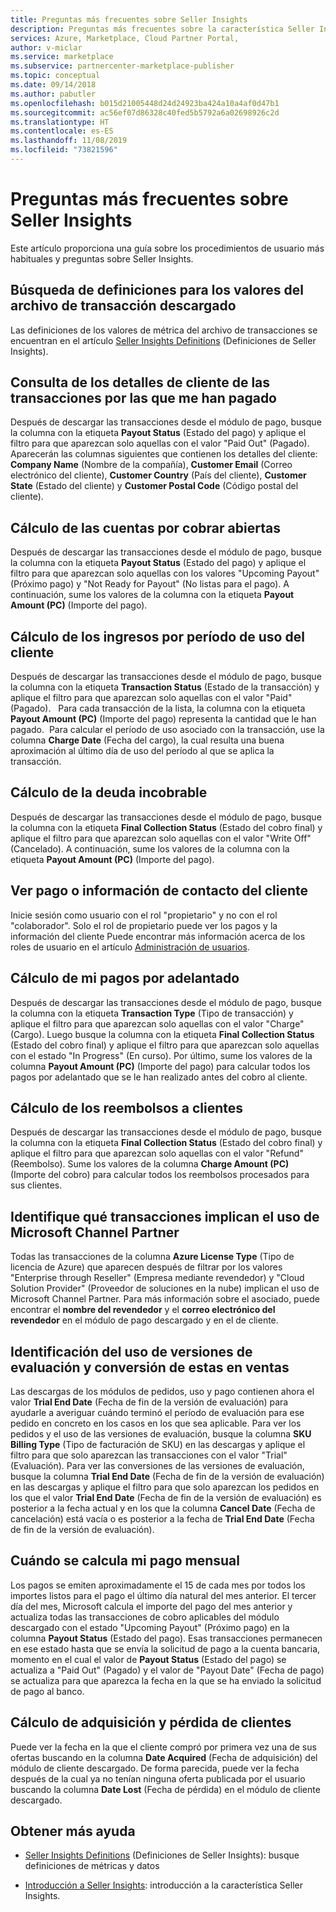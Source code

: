 ```yaml
---
title: Preguntas más frecuentes sobre Seller Insights
description: Preguntas más frecuentes sobre la característica Seller Insights de Cloud Partner Portal.
services: Azure, Marketplace, Cloud Partner Portal,
author: v-miclar
ms.service: marketplace
ms.subservice: partnercenter-marketplace-publisher
ms.topic: conceptual
ms.date: 09/14/2018
ms.author: pabutler
ms.openlocfilehash: b015d21005448d24d24923ba424a10a4af0d47b1
ms.sourcegitcommit: ac56ef07d86328c40fed5b5792a6a02698926c2d
ms.translationtype: HT
ms.contentlocale: es-ES
ms.lasthandoff: 11/08/2019
ms.locfileid: "73821596"
---
```

<a name="seller-insights-faq"></a>Preguntas más frecuentes sobre Seller Insights
===================

Este artículo proporciona una guía sobre los procedimientos de usuario más habituales y preguntas sobre Seller Insights.


<a name="find-definitions-for-the-values-in-the-downloaded-transaction-file"></a>Búsqueda de definiciones para los valores del archivo de transacción descargado
------------------------------------------------------------------

Las definiciones de los valores de métrica del archivo de transacciones se encuentran en el artículo [Seller Insights Definitions](./si-insights-definitions-v4.md) (Definiciones de Seller Insights).


<a name="see-customer-details-of-transactions-for-which-ive-been-paid"></a>Consulta de los detalles de cliente de las transacciones por las que me han pagado
-------------------------------------------------------------

Después de descargar las transacciones desde el módulo de pago, busque la columna con la etiqueta **Payout Status** (Estado del pago) y aplique el filtro para que aparezcan solo aquellas con el valor "Paid Out" (Pagado). Aparecerán las columnas siguientes que contienen los detalles del cliente: **Company Name** (Nombre de la compañía), **Customer Email** (Correo electrónico del cliente), **Customer Country** (País del cliente), **Customer State** (Estado del cliente) y **Customer Postal Code** (Código postal del cliente).


<a name="calculate-my-open-accounts-receivable"></a>Cálculo de las cuentas por cobrar abiertas
-------------------------------------

Después de descargar las transacciones desde el módulo de pago, busque la columna con la etiqueta **Payout Status** (Estado del pago) y aplique el filtro para que aparezcan solo aquellas con los valores "Upcoming Payout" (Próximo pago) y "Not Ready for Payout" (No listas para el pago). A continuación, sume los valores de la columna con la etiqueta **Payout Amount (PC)** (Importe del pago).


<a name="calculate-revenue-by-customer-usage-period"></a>Cálculo de los ingresos por período de uso del cliente
------------------------------------------

Después de descargar las transacciones desde el módulo de pago, busque la columna con la etiqueta **Transaction Status** (Estado de la transacción) y aplique el filtro para que aparezcan solo aquellas con el valor "Paid" (Pagado).   Para cada transacción de la lista, la columna con la etiqueta **Payout Amount (PC)** (Importe del pago) representa la cantidad que le han pagado.  Para calcular el período de uso asociado con la transacción, use la columna **Charge Date** (Fecha del cargo), la cual resulta una buena aproximación al último día de uso del período al que se aplica la transacción.


<a name="calculate-your-bad-debt"></a>Cálculo de la deuda incobrable
---------------------

Después de descargar las transacciones desde el módulo de pago, busque la columna con la etiqueta **Final Collection Status** (Estado del cobro final) y aplique el filtro para que aparezcan solo aquellas con el valor "Write Off" (Cancelado). A continuación, sume los valores de la columna con la etiqueta **Payout Amount (PC)** (Importe del pago).


<a name="view-payout-or-customer-contact-information"></a>Ver pago o información de contacto del cliente
-------------------------------------------

Inicie sesión como usuario con el rol "propietario" y no con el rol "colaborador". Solo el rol de propietario puede ver los pagos y la información del cliente Puede encontrar más información acerca de los roles de usuario en el artículo [Administración de usuarios](./cloud-partner-portal-manage-users.md).


<a name="calculate-my-advance-payouts"></a>Cálculo de mi pagos por adelantado
----------------------------

Después de descargar las transacciones desde el módulo de pago, busque la columna con la etiqueta **Transaction Type** (Tipo de transacción) y aplique el filtro para que aparezcan solo aquellas con el valor "Charge" (Cargo). Luego busque la columna con la etiqueta **Final Collection Status** (Estado del cobro final) y aplique el filtro para que aparezcan solo aquellas con el estado "In Progress" (En curso). Por último, sume los valores de la columna **Payout Amount (PC)** (Importe del pago) para calcular todos los pagos por adelantado que se le han realizado antes del cobro al cliente.


<a name="calculate-customer-refunds"></a>Cálculo de los reembolsos a clientes
--------------------------

Después de descargar las transacciones desde el módulo de pago, busque la columna con la etiqueta **Final Collection Status** (Estado del cobro final) y aplique el filtro para que aparezcan solo aquellas con el valor "Refund" (Reembolso). Sume los valores de la columna **Charge Amount (PC)** (Importe del cobro) para calcular todos los reembolsos procesados para sus clientes.


<a name="identify-which-transactions-involved-a-microsoft-channel-partner"></a>Identifique qué transacciones implican el uso de Microsoft Channel Partner
----------------------------------------------------------------

Todas las transacciones de la columna **Azure License Type** (Tipo de licencia de Azure) que aparecen después de filtrar por los valores "Enterprise through Reseller" (Empresa mediante revendedor) y "Cloud Solution Provider" (Proveedor de soluciones en la nube) implican el uso de Microsoft Channel Partner. Para más información sobre el asociado, puede encontrar el **nombre del revendedor** y el **correo electrónico del revendedor** en el módulo de pago descargado y en el de cliente.


<a name="identify-trial-usage-and-trial-conversions"></a>Identificación del uso de versiones de evaluación y conversión de estas en ventas
------------------------------------------

Las descargas de los módulos de pedidos, uso y pago contienen ahora el valor **Trial End Date** (Fecha de fin de la versión de evaluación) para ayudarle a averiguar cuándo terminó el período de evaluación para ese pedido en concreto en los casos en los que sea aplicable. Para ver los pedidos y el uso de las versiones de evaluación, busque la columna **SKU Billing Type** (Tipo de facturación de SKU) en las descargas y aplique el filtro para que solo aparezcan las transacciones con el valor "Trial" (Evaluación). Para ver las conversiones de las versiones de evaluación, busque la columna **Trial End Date** (Fecha de fin de la versión de evaluación) en las descargas y aplique el filtro para que solo aparezcan los pedidos en los que el valor **Trial End Date** (Fecha de fin de la versión de evaluación) es posterior a la fecha actual y en los que la columna **Cancel Date** (Fecha de cancelación) está vacía o es posterior a la fecha de **Trial End Date** (Fecha de fin de la versión de evaluación).


<a name="when-is-my-monthly-payout-calculated"></a>Cuándo se calcula mi pago mensual
------------------------------------

Los pagos se emiten aproximadamente el 15 de cada mes por todos los importes listos para el pago el último día natural del mes anterior. El tercer día del mes, Microsoft calcula el importe del pago del mes anterior y actualiza todas las transacciones de cobro aplicables del módulo descargado con el estado "Upcoming Payout" (Próximo pago) en la columna **Payout Status** (Estado del pago). Esas transacciones permanecen en ese estado hasta que se envía la solicitud de pago a la cuenta bancaria, momento en el cual el valor de **Payout Status** (Estado del pago) se actualiza a "Paid Out" (Pagado) y el valor de "Payout Date" (Fecha de pago) se actualiza para que aparezca la fecha en la que se ha enviado la solicitud de pago al banco.


<a name="calculate-customer-acquisition-and-loss"></a>Cálculo de adquisición y pérdida de clientes
---------------------------------------

Puede ver la fecha en la que el cliente compró por primera vez una de sus ofertas buscando en la columna **Date Acquired** (Fecha de adquisición) del módulo de cliente descargado. De forma parecida, puede ver la fecha después de la cual ya no tenían ninguna oferta publicada por el usuario buscando la columna **Date Lost** (Fecha de pérdida) en el módulo de cliente descargado.


<a name="finding-more-help"></a>Obtener más ayuda
-----------------

- [Seller Insights Definitions](./si-insights-definitions-v4.md) (Definiciones de Seller Insights): busque definiciones de métricas y datos

- [Introducción a Seller Insights](./si-getting-started.md): introducción a la característica Seller Insights.

